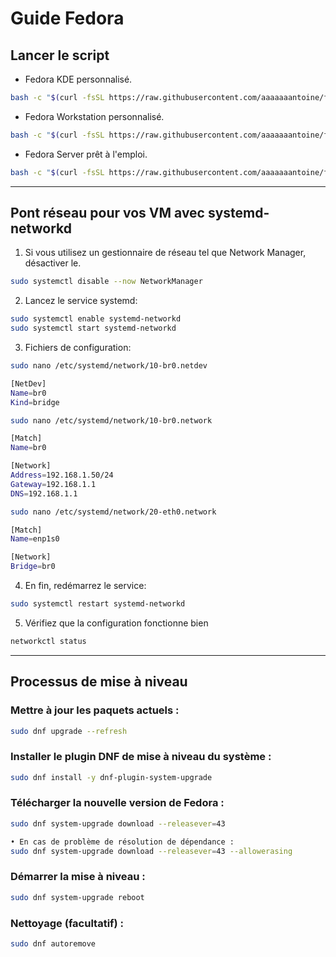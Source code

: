 # Guide Fedora

## Lancer le script

* Fedora KDE personnalisé.
```sh
bash -c "$(curl -fsSL https://raw.githubusercontent.com/aaaaaaantoine/fedora-post-install/main/kde.sh)" 
```

* Fedora Workstation personnalisé.
```sh
bash -c "$(curl -fsSL https://raw.githubusercontent.com/aaaaaaantoine/fedora-post-install/main/workstation.sh)" 
```

* Fedora Server prêt à l'emploi.
```sh
bash -c "$(curl -fsSL https://raw.githubusercontent.com/aaaaaaantoine/fedora-post-install/main/server.sh)" 
```

---

## Pont réseau pour vos VM avec systemd-networkd
1) Si vous utilisez un gestionnaire de réseau tel que Network Manager, désactiver le.
```sh
sudo systemctl disable --now NetworkManager
```

2) Lancez le service systemd:
```sh
sudo systemctl enable systemd-networkd
sudo systemctl start systemd-networkd
```

3) Fichiers de configuration:

```sh
sudo nano /etc/systemd/network/10-br0.netdev
```
```sh
[NetDev]
Name=br0
Kind=bridge
```
```sh
sudo nano /etc/systemd/network/10-br0.network
```
```sh
[Match]
Name=br0

[Network]
Address=192.168.1.50/24
Gateway=192.168.1.1
DNS=192.168.1.1
```

```sh
sudo nano /etc/systemd/network/20-eth0.network
```

```sh
[Match]
Name=enp1s0

[Network]
Bridge=br0
```

4) En fin, redémarrez le service:

```sh
sudo systemctl restart systemd-networkd
```

5) Vérifiez que la configuration fonctionne bien
```sh
networkctl status
```

---

## Processus de mise à niveau

### Mettre à jour les paquets actuels :
```sh
sudo dnf upgrade --refresh
```

### Installer le plugin DNF de mise à niveau du système : 
```sh
sudo dnf install -y dnf-plugin-system-upgrade
```

### Télécharger la nouvelle version de Fedora :
```sh
sudo dnf system-upgrade download --releasever=43

• En cas de problème de résolution de dépendance :
sudo dnf system-upgrade download --releasever=43 --allowerasing
```


### Démarrer la mise à niveau :
```sh
sudo dnf system-upgrade reboot
```


### Nettoyage (facultatif) :
```sh
sudo dnf autoremove
```

